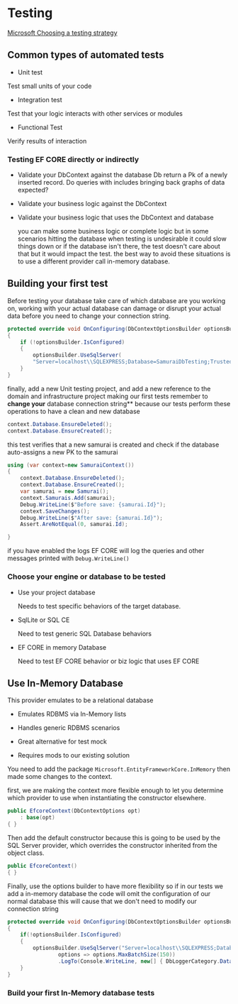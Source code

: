 # Testing

[Microsoft Choosing a testing strategy](https://learn.microsoft.com/en-us/ef/core/testing/choosing-a-testing-strategy)

## Common types of automated tests

* Unit test

Test small units of your code

* Integration test

Test that your logic interacts with other services or modules

* Functional Test

Verify results of interaction

### Testing EF CORE directly or indirectly

* Validate your DbContext against the database
    Db return a Pk of a newly inserted record.
    Do queries with includes bringing back graphs of data expected?

* Validate your business logic against the DbContext

* Validate your business logic that uses the DbContext and database

    you can make some business logic or complete logic but in some scenarios hitting the database when testing is undesirable it could slow things down or if the database isn't there, the test doesn't care about that but it would impact the test. the best way to avoid these situations is to use a different provider call in-memory database.

## Building your first test

Before testing your database take care of which database are you working on, working with your actual database can damage or disrupt your actual data before you need to change your connection string.

```csharp
protected override void OnConfiguring(DbContextOptionsBuilder optionsBuilder)
{
    if (!optionsBuilder.IsConfigured)
    {
        optionsBuilder.UseSqlServer(
        "Server=localhost\\SQLEXPRESS;Database=SamuraiDbTesting;Trusted_Connection=True;");
    }
}
```

finally, add a new Unit testing project, and add a new reference to the domain and infrastructure project making our first tests remember to **change your** database connection string** because our tests perform these operations to have a clean and new database

```csharp
context.Database.EnsureDeleted();
context.Database.EnsureCreated();
```

this test verifies that a new samurai is created and check if the database auto-assigns a new PK to the samurai

```csharp
using (var context=new SamuraiContext())
{
    context.Database.EnsureDeleted();
    context.Database.EnsureCreated();
    var samurai = new Samurai();
    context.Samurais.Add(samurai);
    Debug.WriteLine($"Before save: {samurai.Id}");
    context.SaveChanges();
    Debug.WriteLine($"After save: {samurai.Id}");
    Assert.AreNotEqual(0, samurai.Id);

}
```

if you have enabled the logs EF CORE will log the queries and other messages printed with `Debug.WriteLine()`

### Choose your engine or database to be tested

* Use your project database

    Needs to test specific behaviors of the target database.

* SqlLite or SQL CE

    Need to test generic SQL Database behaviors

* EF CORE in memory Database

    Need to test EF CORE behavior or biz logic that uses EF CORE

## Use In-Memory Database

This provider emulates to be a relational database 

* Emulates RDBMS via In-Memory lists

* Handles generic RDBMS scenarios

* Great alternative for test mock

* Requires mods to our existing solution

You need to add the package `Microsoft.EntityFrameworkCore.InMemory` then made some changes to the context.

first, we are making the context more flexible enough to let you determine which provider to use when instantiating the constructor elsewhere.

```csharp
public EfcoreContext(DbContextOptions opt)
    : base(opt)
{ }
```

Then add the default constructor because this is going to be used by the SQL Server provider, which overrides the constructor inherited from the object class.

```csharp
public EfcoreContext()
{ }
```

Finally, use the options builder to have more flexibility so if in our tests we add a in-memory database the code will omit the configuration of our normal database this will cause that we don't need to modify our connection string 

```csharp
protected override void OnConfiguring(DbContextOptionsBuilder optionsBuilder)
{
    if(!optionsBuilder.IsConfigured)
    {
        optionsBuilder.UseSqlServer("Server=localhost\\SQLEXPRESS;Database=SamuraiDb;Trusted_Connection=True;",
                options => options.MaxBatchSize(150))
                .LogTo(Console.WriteLine, new[] { DbLoggerCategory.Database.Command.Name }, LogLevel.Information);
    }
}
```

### Build your first In-Memory database tests